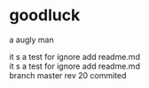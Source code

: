 goodluck
========

a augly man

it s a test for ignore add readme.md <br>
it s a test for ignore add readme.md <br>
branch master rev 20 commited 
 
